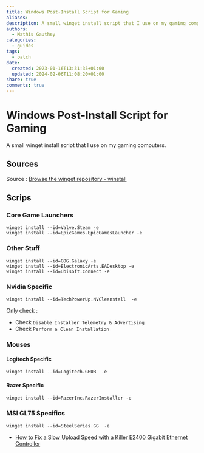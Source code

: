```yaml
---
title: Windows Post-Install Script for Gaming
aliases: 
description: A small winget install script that I use on my gaming computers.
authors:
  - Mathis Gauthey
categories:
  - guides
tags:
  - batch
date:
  created: 2023-01-16T13:31:35+01:00
  updated: 2024-02-06T11:08:20+01:00
share: true
comments: true
---
```


# Windows Post-Install Script for Gaming

A small winget install script that I use on my gaming computers.

<!-- more -->

## Sources

Source : [Browse the winget repository - winstall](https://winstall.app/)

## Scrips

### Core Game Launchers

```
winget install --id=Valve.Steam -e
winget install --id=EpicGames.EpicGamesLauncher -e
```

### Other Stuff

```
winget install --id=GOG.Galaxy -e
winget install --id=ElectronicArts.EADesktop -e
winget install --id=Ubisoft.Connect -e
```

### Nvidia Specific

```
winget install --id=TechPowerUp.NVCleanstall  -e
```

Only check :

- Check `Disable Installer Telemetry & Advertising`
- Check `Perform a Clean Installation`

### Mouses

#### Logitech Specific

```
winget install --id=Logitech.GHUB  -e
```

#### Razer Specific

```
winget install --id=RazerInc.RazerInstaller -e 
```

### MSI GL75 Specifics

```
winget install --id=SteelSeries.GG  -e
```

- [How to Fix a Slow Upload Speed with a Killer E2400 Gigabit Ethernet Controller](./How%20to%20Fix%20a%20Slow%20Upload%20Speed%20with%20a%20Killer%20E2400%20Gigabit%20Ethernet%20Controller.md)
